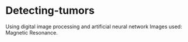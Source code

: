# Detecting-tumors
Using digital image processing and artificial neural network
Images used: Magnetic Resonance.
